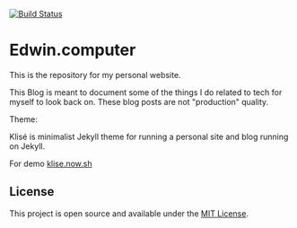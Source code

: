 [![Build Status](https://jenkins.edwin.computer/job/edwin-computer/badge/icon)](https://jenkins.edwin.computer/job/edwin-computer/)

# Edwin.computer

This is the repository for my personal website.

This Blog is meant to document some of the things I do related to tech for myself to look back on. These blog posts are not "production" quality.

Theme:  

Klisé is minimalist Jekyll theme for running a personal site and blog running on Jekyll.  

For demo <a href="https://klise.now.sh" target="_blank" rel="noopener">klise.now.sh</a>


## License
This project is open source and available under the [MIT License](LICENSE).
